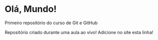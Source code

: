 # Olá, Mundo!
 Primeiro repositório do curso de Git e GitHub

Repositório criado durante uma aula ao vivo!
Adicione no site esta linha!
